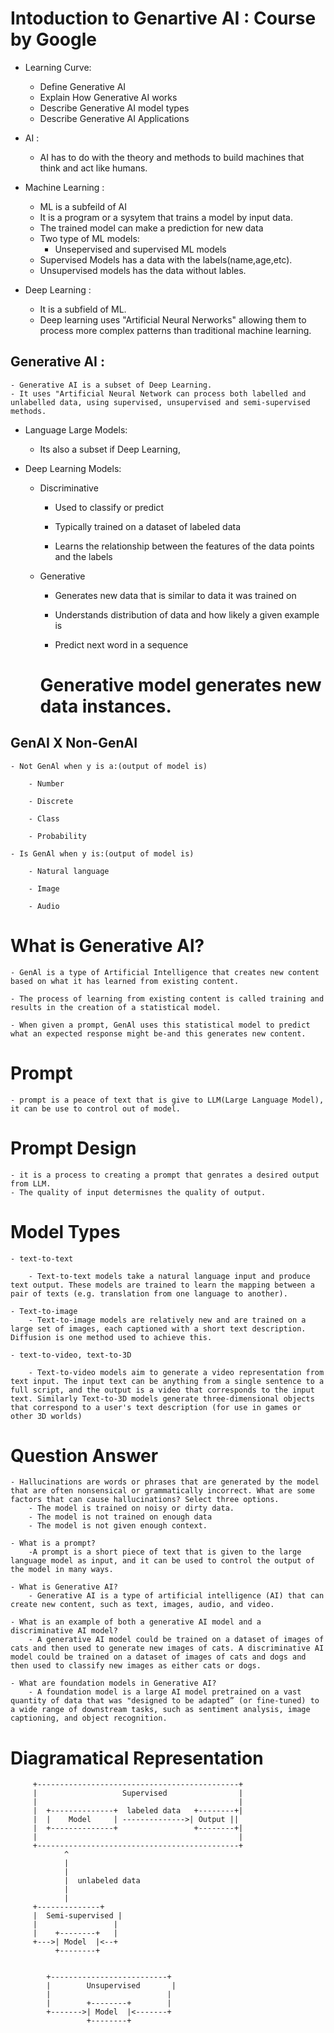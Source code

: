 # Intoduction to Genartive AI : Course by Google 

- Learning Curve: 
  - Define Generative AI
  - Explain How Generative AI works 
  - Describe Generative AI model types
  - Describe Generative AI Applications

- AI :
	- AI has to do with the theory and methods to build machines that think and act like humans.

- Machine Learning :
	- ML is a subfeild of AI
	- It is a program or a sysytem that trains a model by input data.
	- The trained model can make a prediction for new data 
	- Two type of ML models: 
		- Unsepervised and supervised ML models
	- Supervised Models has a data with the labels(name,age,etc).
	- Unsupervised models has the data without lables.

- Deep Learning :
	- It is a subfield of ML.
	- Deep learning uses "Artificial Neural Nerworks" allowing them to process more complex patterns than traditional machine learning.
	
## Generative AI :
	- Generative AI is a subset of Deep Learning.
	- It uses "Artificial Neural Network can process both labelled and unlabelled data, using supervised, unsupervised and semi-supervised methods.

- Language Large Models: 
	- Its also a subset if Deep Learning,
	
-  Deep Learning Models:
	
	- Discriminative

		- Used to classify or predict

		- Typically trained on a dataset of labeled data

		- Learns the relationship between the features of the data points and the labels

	- Generative

		- Generates new data that is similar to data it was trained on

		- Understands distribution of data and how likely a given example is

		- Predict next word in a sequence

		# Generative model generates new data instances.

## GenAI X Non-GenAI

	- Not GenAl when y is a:(output of model is)

		- Number

		- Discrete

		- Class

		- Probability

	- Is GenAl when y is:(output of model is)

		- Natural language

		- Image

		- Audio


# What is Generative Al?

	- GenAl is a type of Artificial Intelligence that creates new content based on what it has learned from existing content.

	- The process of learning from existing content is called training and results in the creation of a statistical model.

	- When given a prompt, GenAl uses this statistical model to predict what an expected response might be-and this generates new content.

# Prompt
	- prompt is a peace of text that is give to LLM(Large Language Model), it can be use to control out of model. 
	
# Prompt Design
	- it is a process to creating a prompt that genrates a desired output from LLM.
	- The quality of input determisnes the quality of output.

# Model Types 
	
 	- text-to-text

		- Text-to-text models take a natural language input and produce text output. These models are trained to learn the mapping between a pair of texts (e.g. translation from one language to another).

	- Text-to-image 
		- Text-to-image models are relatively new and are trained on a large set of images, each captioned with a short text description. Diffusion is one method used to achieve this.

	- text-to-video, text-to-3D

		- Text-to-video models aim to generate a video representation from text input. The input text can be anything from a single sentence to a full script, and the output is a video that corresponds to the input text. Similarly Text-to-3D models generate three-dimensional objects that correspond to a user's text description (for use in games or other 3D worlds)

# Question Answer 

	- Hallucinations are words or phrases that are generated by the model that are often nonsensical or grammatically incorrect. What are some factors that can cause hallucinations? Select three options.
		- The model is trained on noisy or dirty data.
		- The model is not trained on enough data
		- The model is not given enough context.

	- What is a prompt?
		-A prompt is a short piece of text that is given to the large language model as input, and it can be used to control the output of the model in many ways.

	- What is Generative AI?
		- Generative AI is a type of artificial intelligence (AI) that can create new content, such as text, images, audio, and video.

	- What is an example of both a generative AI model and a discriminative AI model?
		- A generative AI model could be trained on a dataset of images of cats and then used to generate new images of cats. A discriminative AI model could be trained on a dataset of images of cats and dogs and then used to classify new images as either cats or dogs.

	- What are foundation models in Generative AI?
		- A foundation model is a large AI model pretrained on a vast quantity of data that was "designed to be adapted” (or fine-tuned) to a wide range of downstream tasks, such as sentiment analysis, image captioning, and object recognition.	
# Diagramatical Representation
         +---------------------------------------------+
         |                   Supervised                |
         |                                             |
         |  +--------------+  labeled data   +--------+|
         |  |    Model     | -------------->| Output ||
         |  +--------------+                 +--------+|
         |                                             |
         +---------------------------------------------+
                ^
                |
                |
                |  unlabeled data
                |
                |
         +--------------+
         |  Semi-supervised |
         |                 |
         |    +--------+   |
         +--->| Model  |<--+
              +--------+


            +--------------------------+
            |        Unsupervised       |
            |                          |
            |        +--------+        |
            +------->| Model  |<-------+
                     +--------+

